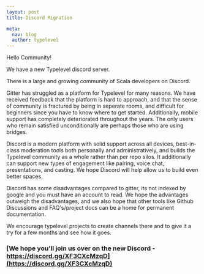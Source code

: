 ```yaml
---
layout: post
title: Discord Migration

meta:
  nav: blog
  author: typelevel
---
```


Hello Community!

We have a new Typelevel discord server.

There is a large and growing community of Scala developers on Discord.

Gitter has struggled as a platform for Typelevel for many reasons. We have received feedback that the platform is hard to approach,
and that the sense of community is fractured by being in seperate rooms, and difficult for beginners since you have to know where to get started.
Additionally, mobile support has completely deteriorated throughout the years.
The only users who remain satisfied unconditionally are perhaps those who are using bridges.

Discord is a modern platform with solid support across all devices, 
best-in-class moderation tools both personally and administratively, and builds the Typelevel community as a whole rather than per repo silos. 
It additionally can support new types of engagement like pairing, voice chat, presentations, and casting.
We hope Discord will help allow us to build even better spaces.

Discord has some disadvantages compared to gitter, its not indexed by google and you must have an account to read. 
We hope the advantages outweigh the disadvantages, 
and we also hope that other tools like Github Discussions and FAQ's/project docs can be a home for permanent documentation.

We encourage typelevel projects to create channels there and to give it a try for a few months and see how it goes.

### [We hope you'll join us over on the new Discord - https://discord.gg/XF3CXcMzqD](https://discord.gg/XF3CXcMzqD)
